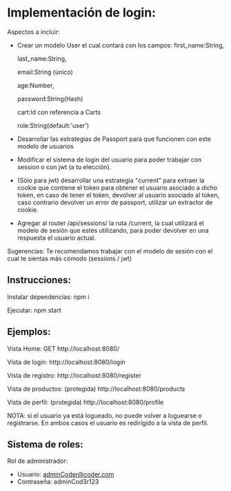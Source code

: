 # Implementación de login:

Aspectos a incluir:

- Crear un modelo User el cual contará con los campos:
  first_name:String,

  last_name:String,

  email:String (único)

  age:Number,

  password:String(Hash)

  cart:Id con referencia a Carts

  role:String(default:'user')

- Desarrollar las estrategias de Passport para que funcionen con este modelo de usuarios

- Modificar el sistema de login del usuario para poder trabajar con session o con jwt (a tu elección).

- (Sólo para jwt) desarrollar una estrategia "current" para extraer la cookie que contiene el token para obtener el usuario asociado a dicho token, en caso de tener el token, devolver al usuario asociado al token, caso contrario devolver un error de passport, utilizar un extractor de cookie.

- Agregar al router /api/sessions/ la ruta /current, la cual utilizará el modelo de sesión que estés utilizando, para poder devolver en una respuesta el usuario actual.

Sugerencias:
Te recomendamos trabajar con el modelo de sesión con el cual te sientas más cómodo (sessions / jwt)

## Instrucciones:

Instalar dependencias: npm i

Ejecutar: npm start

## Ejemplos:

Vista Home:
GET http://localhost:8080/

Vista de login:
http://localhost:8080/login

Vista de registro:
http://localhost:8080/register

Vista de productos: (protegida)
http://localhost:8080/products

Vista de perfil: (protegida)
http://localhost:8080/profile

NOTA: si el usuario ya está logueado, no puede volver a loguearse o registrarse.
En ambos casos el usuario es redirigido a la vista de perfil.

## Sistema de roles:

Rol de administrador:

- Usuario: adminCoder@coder.com
- Contraseña: adminCod3r123
